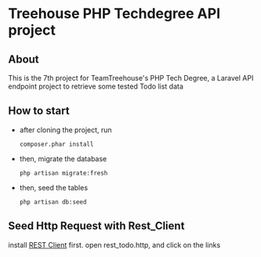 # Treehouse PHP Techdegree API project

## About

This is the 7th project for TeamTreehouse's PHP Tech Degree, a Laravel API endpoint project to retrieve some tested Todo list data

## How to start

* after cloning the project, run

    `composer.phar install`

* then, migrate the database

    `php artisan migrate:fresh`

* then, seed the tables

    `php artisan db:seed`

## Seed Http Request with Rest_Client

install [REST Client](https://marketplace.visualstudio.com/items?itemName=humao.rest-client) first.
open rest_todo.http, and click on the links
